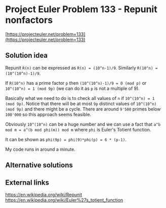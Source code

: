 # Project Euler Problem 133 - Repunit nonfactors

[https://projecteuler.net/problem=133](https://projecteuler.net/problem=133)

## Solution idea

Repunit `R(n)` can be expressed as `R(n) = (10^n-1)/9`. Similarly `R(10^n) = (10^(10^n)-1)/9`.

If `R(10^n)` has a prime factor `p` then `(10^(10^n)-1)/9 = 0 (mod p)` or `10^(10^n) = 1 (mod 9p)` (we can do it as `p` is not a multiple of 9).

Basically what we need to do is to check all values of `n` if `10^(10^n) = 1 (mod 9p)`. Notice that there will be at most `9p` distinct values of `10^(10^n) (mod 9p)` and there might be a cycle. There are around `9'500` primes below `100'000` so this approach seems feasible.

Obviously `10^(10^n)` can be a huge number and we can use a fact that `a^b mod m = a^(b mod phi(m)) mod m` where `phi` is Euler's Totient function.

It can be shown as `phi(9p) = phi(9)*phi(p) = 6 * (p-1)`.

My code runs in around a minute.

## Alternative solutions

## External links

https://en.wikipedia.org/wiki/Repunit
https://en.wikipedia.org/wiki/Euler%27s_totient_function
